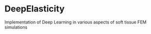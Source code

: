# DeepElasticity
Implementation of Deep Learning in various aspects of soft tissue FEM simulations



